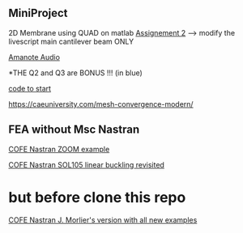 ## MiniProject

2D Membrane using QUAD on matlab [Assignement 2](https://github.com/jomorlier/afeacourse/blob/master/RECAP/Assignement2.pdf)
--> modify the livescript main cantilever beam ONLY 

[Amanote Audio](https://app.amanote.com/note-taking/document/5c1440e1-b1e5-4e6b-97fa-b34eb34fbc47)

*THE Q2 and Q3 are BONUS !!! (in blue)

[code to start](https://github.com/jomorlier/afeacourse/blob/master/RECAP/Assignement2.zip)

https://caeuniversity.com/mesh-convergence-modern/


## FEA without Msc Nastran

[COFE Nastran ZOOM example](https://www.dropbox.com/s/8ngnaz8g742m0c9/zoom_0.mp4.zip?dl=0)

[COFE Nastran SOL105 linear buckling revisited](https://github.com/jomorlier/NASTRAN_CoFE/tree/master/CoFE_examples/jo3_oneBarAnalysis)

# but before clone this repo
[COFE Nastran J. Morlier's version with all new examples](https://github.com/jomorlier/NASTRAN_CoFE)

